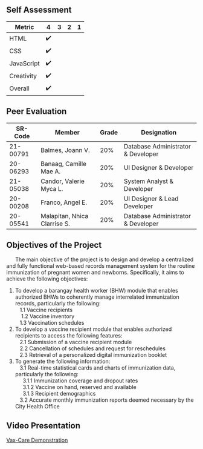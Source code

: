 ## Self Assessment

|  Metric  | 4         | 3        | 2       | 1        |
| ------------- | ---------------- | --------------- | -------------- | --------------- |
| HTML  |  :heavy_check_mark:    |     |    |     |
| CSS  |   :heavy_check_mark:    |     |    |     |
| JavaScript  |   :heavy_check_mark:    |     |    |     |
| Creativity  |  :heavy_check_mark:    |     |    |     |
| Overall  |   :heavy_check_mark:    |     |    |     |

## Peer Evaluation

|  SR-Code | Member | Grade | Designation |
| -------- | -------- | -------- | -------- |
| 21-00791 | Balmes, Joann V. | 20% | Database Administrator & Developer |
| 20-06293 | Banaag, Camille Mae A. | 20% | UI Designer & Developer |
| 21-05038 | Candor, Valerie Myca L. | 20% | System Analyst & Developer |
| 20-00208 | Franco, Angel E. | 20% | UI Designer & Lead Developer |
| 20-05541 | Malapitan, Nhica Clarrise S. | 20% | Database Administrator & Developer  |

## Objectives of the Project

&nbsp;&nbsp;&nbsp;&nbsp;&nbsp; The main objective of the project is to design and develop a centralized and fully functional web-based records management system for the routine immunization of pregnant women and newborns. Specifically, it aims to achieve the following objectives: </br>

1. To develop a barangay health worker (BHW) module that enables authorized BHWs to coherently manage interrelated immunization records, particularly the following: </br> &nbsp;&nbsp; 1.1 Vaccine recipients </br> &nbsp;&nbsp;&nbsp; 1.2 Vaccine inventory </br> &nbsp;&nbsp; 1.3 Vaccination schedules
2. To develop a vaccine recipient module that enables authorized recipients to access the following features: </br> &nbsp;&nbsp; 2.1 Submission of a vaccine recipient module </br> &nbsp;&nbsp; 2.2 Cancellation of schedules and request for reschedules </br> &nbsp;&nbsp; 2.3 Retrieval of a personalized digital immunization booklet
3. To generate the following information: </br> &nbsp;&nbsp; 3.1 Real-time statistical cards and charts of immunization data, particularly the following: </br> &nbsp;&nbsp;&nbsp;&nbsp; 3.1.1 Immunization coverage and dropout rates </br> &nbsp;&nbsp;&nbsp;&nbsp; 3.1.2 Vaccine on hand, reserved and available </br> &nbsp;&nbsp;&nbsp;&nbsp; 3.1.3 Recipient demographics </br> &nbsp;&nbsp; 3.2 Accurate monthly immunization reports deemed necessary by the City Health Office


## Video Presentation

[Vax-Care Demonstration](https://drive.google.com/file/d/1kAGwqHioyPp3Ngtx7I4d1bYF-uqdv-nO/view?usp=sharing)
